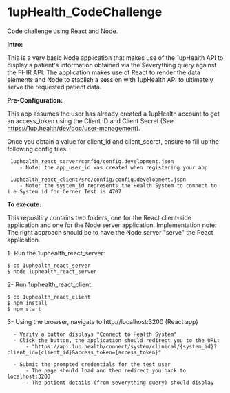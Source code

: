 # 1upHealth_CodeChallenge
Code challenge using React and Node.

**Intro:**

This is a very basic Node application that makes use of the 1upHealth API to display
a patient's information obtained via the $everything query against the
FHIR API. The application makes use of React to render the
data elements and Node to stablish a session with 1upHealth API to ultimately serve the requested patient data.



**Pre-Configuration:**

This app assumes the user has already created a 1upHealth account to get an access_token using
the Client ID and Client Secret (See https://1up.health/dev/doc/user-management).

Once you obtain a value for client_id and client_secret, ensure to fill up the following config files:

     1uphealth_react_server/config/config.development.json
        - Note: the app_user_id was created when registering your app

     1uphealth_react_client/src/config/config.development.json
        - Note: the system_id represents the Health System to connect to i.e System id for Cerner Test is 4707


**To execute:**

This repositiry contains two folders, one for the React client-side application and one for the Node server application.
Implementation note: The right approach should be to have the Node server "serve" the React application.

   1- Run the 1uphealth_react_server:

    $ cd 1uphealth_react_server
    $ node 1uphealth_react_server


   2- Run 1uphealth_react_client:

    $ cd 1uphealth_react_client
    $ npm install
    $ npm start


   3- Using the browser, navigate to http://localhost:3200 (React app)

      - Verify a button displays "Connect to Health System"
      - Click the button, the application should redirect you to the URL:
          - "https://api.1up.health/connect/system/clinical/{system_id}?client_id={client_id}&access_token={access_token}"

      - Submit the prompted credentials for the test user
          - The page should load and then redirect you back to localhost:3200
          - The patient details (from $everything query) should display

